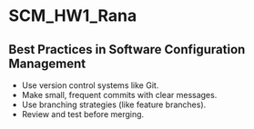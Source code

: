 # SCM_HW1_Rana

## Best Practices in Software Configuration Management
- Use version control systems like Git.
- Make small, frequent commits with clear messages.
- Use branching strategies (like feature branches).
- Review and test before merging.
